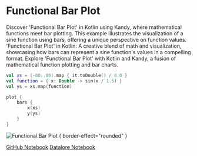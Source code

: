# Functional Bar Plot

<web-summary>
Discover 'Functional Bar Plot' in Kotlin using Kandy, where mathematical functions meet bar plotting.
This example illustrates the visualization of a sine function using bars, offering a unique perspective on function values.
</web-summary>

<card-summary>
'Functional Bar Plot' in Kotlin:
A creative blend of math and visualization, showcasing how bars can represent a sine function's values in a compelling format.
</card-summary>

<link-summary>
Explore 'Functional Bar Plot' with Kotlin and Kandy, a fusion of mathematical function plotting and bar charts.
</link-summary>


<!---IMPORT org.jetbrains.kotlinx.kandy.letsplot.samples.Bars-->

<!---FUN functional_bars_plot-->

```kotlin
val xs = (-80..80).map { it.toDouble() / 8.0 }
val function = { x: Double -> sin(x / 1.5) }
val ys = xs.map(function)

plot {
    bars {
        x(xs)
        y(ys)
    }
}
```

<!---END-->

![Functional Bar Plot](functional_bars_plot.png) { border-effect="rounded" }

[//]: # (TODO)
<seealso style="cards">
       <category ref="example-ktnb">
           <a href="https://github.com/Kotlin/kandy/blob/main/examples/notebooks/lets-plot/samples/bars/functional_bars.ipynb" summary="View the notebook on our GitHub repository">GitHub Notebook</a>
           <a href="https://datalore.jetbrains.com/report/static/KQKedA4jDrKu63O53gEN0z/NFGYJFW8oMlsu5aROAxRGq" summary="Experiment with this example on Datalore">Datalore Notebook</a>
       </category>
</seealso>
